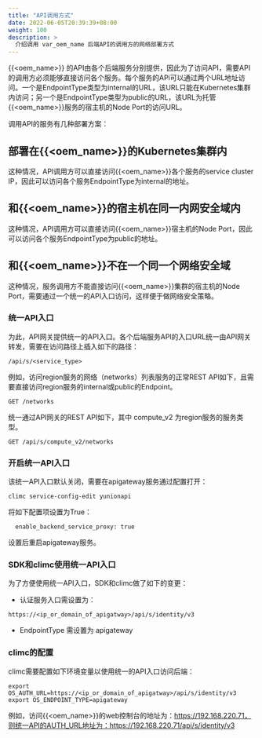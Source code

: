 ```yaml
---
title: "API调用方式"
date: 2022-06-05T20:39:39+08:00
weight: 100
description: >
  介绍调用 var_oem_name 后端API的调用方的网络部署方式
---
```


{{<oem_name>}} 的API由各个后端服务分别提供，因此为了访问API，需要API的调用方必须能够直接访问各个服务。每个服务的APi可以通过两个URL地址访问。一个是EndpointType类型为internal的URL，该URL只能在Kubernetes集群内访问；另一个是EndpointType类型为public的URL，该URL为托管{{<oem_name>}}服务的宿主机的Node Port的访问URL。

调用API的服务有几种部署方案：

## 部署在{{<oem_name>}}的Kubernetes集群内

这种情况，API调用方可以直接访问{{<oem_name>}}各个服务的service cluster IP，因此可以访问各个服务EndpointType为internal的地址。

## 和{{<oem_name>}}的宿主机在同一内网安全域内

这种情况，API调用方可以直接访问{{<oem_name>}}宿主机的Node Port，因此可以访问各个服务EndpointType为public的地址。

## 和{{<oem_name>}}不在一个同一个网络安全域

这种情况，服务调用方不能直接访问{{<oem_name>}}集群的宿主机的Node Port，需要通过一个统一的API入口访问，这样便于做网络安全策略。

### 统一API入口

为此，API网关提供统一的API入口。各个后端服务API的入口URL统一由API网关转发，需要在访问路径上插入如下的路径：

```
/api/s/<service_type>
```

例如，访问region服务的网络（networks）列表服务的正常REST API如下，且需要直接访问region服务的internal或public的Endpoint。

```
GET /networks
```

统一通过API网关的REST API如下，其中 compute_v2 为region服务的服务类型。

```
GET /api/s/compute_v2/networks
```

### 开启统一API入口

该统一API入口默认关闭，需要在apigateway服务通过配置打开：

```
climc service-config-edit yunionapi
```

将如下配置项设置为True：

```
  enable_backend_service_proxy: true
```

设置后重启apigateway服务。

### SDK和climc使用统一API入口

为了方便使用统一API入口，SDK和climc做了如下的变更：

* 认证服务入口需设置为：

```
https://<ip_or_domain_of_apigatway>/api/s/identity/v3
```

* EndpointType 需设置为 apigateway

### climc的配置

climc需要配置如下环境变量以使用统一的API入口访问后端：

```
export OS_AUTH_URL=https://<ip_or_domain_of_apigatway>/api/s/identity/v3
export OS_ENDPOINT_TYPE=apigateway
```

例如，访问{{<oem_name>}}的web控制台的地址为：https://192.168.220.71，则统一API的AUTH_URL地址为：https://192.168.220.71/api/s/identity/v3
